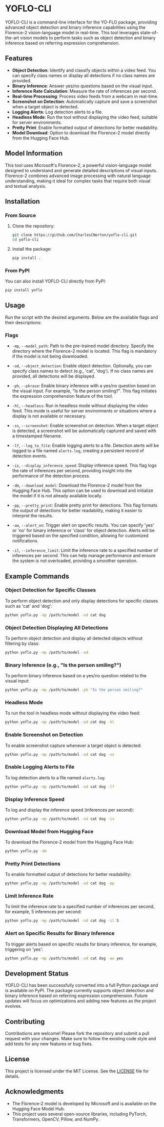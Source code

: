 # YOFLO-CLI

YOFLO-CLI is a command-line interface for the YO-FLO package, providing advanced object detection and binary inference capabilities using the Florence-2 vision-language model in real-time. This tool leverages state-of-the-art vision models to perform tasks such as object detection and binary inference based on referring expression comprehension.

## Features

- **Object Detection**: Identify and classify objects within a video feed. You can specify class names or display all detections if no class names are provided.
- **Binary Inference**: Answer yes/no questions based on the visual input.
- **Inference Rate Calculation**: Measure the rate of inferences per second.
- **Real-time Processing**: Process video feeds from a webcam in real-time.
- **Screenshot on Detection**: Automatically capture and save a screenshot when a target object is detected.
- **Logging Alerts**: Log detection alerts to a file.
- **Headless Mode**: Run the tool without displaying the video feed, suitable for server environments.
- **Pretty Print**: Enable formatted output of detections for better readability.
- **Model Download**: Option to download the Florence-2 model directly from the Hugging Face Hub.

## Model Information

This tool uses Microsoft's Florence-2, a powerful vision-language model designed to understand and generate detailed descriptions of visual inputs. Florence-2 combines advanced image processing with natural language understanding, making it ideal for complex tasks that require both visual and textual analysis.

## Installation

### From Source

1. Clone the repository:
    ```sh
    git clone https://github.com/CharlesCNorton/yoflo-cli.git
    cd yoflo-cli
    ```

2. Install the package:
    ```sh
    pip install .
    ```

### From PyPI

You can also install YOFLO-CLI directly from PyPI:
```sh
pip install yoflo
```

## Usage

Run the script with the desired arguments. Below are the available flags and their descriptions:

### Flags

- `-mp`, `--model_path`: Path to the pre-trained model directory. Specify the directory where the Florence-2 model is located. This flag is mandatory if the model is not being downloaded.
  
- `-od`, `--object_detection`: Enable object detection. Optionally, you can specify class names to detect (e.g., 'cat', 'dog'). If no class names are provided, all detections will be displayed.

- `-ph`, `--phrase`: Enable binary inference with a yes/no question based on the visual input. For example, "Is the person smiling?". This flag initiates the expression comprehension feature of the tool.

- `-hl`, `--headless`: Run in headless mode without displaying the video feed. This mode is useful for server environments or situations where a display is not available or necessary.

- `-ss`, `--screenshot`: Enable screenshot on detection. When a target object is detected, a screenshot will be automatically captured and saved with a timestamped filename.

- `-lf`, `--log_to_file`: Enable logging alerts to a file. Detection alerts will be logged to a file named `alerts.log`, creating a persistent record of detection events.

- `-is`, `--display_inference_speed`: Display inference speed. This flag logs the rate of inferences per second, providing insight into the performance of the detection process.

- `-dm`, `--download_model`: Download the Florence-2 model from the Hugging Face Hub. This option can be used to download and initialize the model if it is not already available locally.

- `-pp`, `--pretty_print`: Enable pretty print for detections. This flag formats the output of detections for better readability, making it easier to interpret the results.

- `-ao`, `--alert_on`: Trigger alert on specific results. You can specify 'yes' or 'no' for binary inference or 'class' for object detection. Alerts will be triggered based on the specified condition, allowing for customized notifications.

- `-il`, `--inference_limit`: Limit the inference rate to a specified number of inferences per second. This can help manage performance and ensure the system is not overloaded, providing a smoother operation.

## Example Commands

### Object Detection for Specific Classes
To perform object detection and only display detections for specific classes such as 'cat' and 'dog':
```sh
python yoflo.py -mp /path/to/model -od cat dog
```

### Object Detection Displaying All Detections
To perform object detection and display all detected objects without filtering by class:
```sh
python yoflo.py -mp /path/to/model -od
```

### Binary Inference (e.g., "Is the person smiling?")
To perform binary inference based on a yes/no question related to the visual input:
```sh
python yoflo.py -mp /path/to/model -ph "Is the person smiling?"
```

### Headless Mode
To run the tool in headless mode without displaying the video feed:
```sh
python yoflo.py -mp /path/to/model -od cat dog -hl
```

### Enable Screenshot on Detection
To enable screenshot capture whenever a target object is detected:
```sh
python yoflo.py -mp /path/to/model -od cat dog -ss
```

### Enable Logging Alerts to File
To log detection alerts to a file named `alerts.log`:
```sh
python yoflo.py -mp /path/to/model -od cat dog -lf
```

### Display Inference Speed
To log and display the inference speed (inferences per second):
```sh
python yoflo.py -mp /path/to/model -od cat dog -is
```

### Download Model from Hugging Face
To download the Florence-2 model from the Hugging Face Hub:
```sh
python yoflo.py -dm
```

### Pretty Print Detections
To enable formatted output of detections for better readability:
```sh
python yoflo.py -mp /path/to/model -od cat dog -pp
```

### Limit Inference Rate
To limit the inference rate to a specified number of inferences per second, for example, 5 inferences per second:
```sh
python yoflo.py -mp /path/to/model -od cat dog -il 5
```

### Alert on Specific Results for Binary Inference
To trigger alerts based on specific results for binary inference, for example, triggering on 'yes':
```sh
python yoflo.py -mp /path/to/model -od cat dog -ao yes
```

## Development Status

YOFLO-CLI has been successfully converted into a full Python package and is available on PyPI. The package currently supports object detection and binary inference based on referring expression comprehension. Future updates will focus on optimizations and adding new features as the project evolves.

## Contributing

Contributions are welcome! Please fork the repository and submit a pull request with your changes. Make sure to follow the existing code style and add tests for any new features or bug fixes.

## License

This project is licensed under the MIT License. See the [LICENSE](LICENSE) file for details.

## Acknowledgments

- The Florence-2 model is developed by Microsoft and is available on the Hugging Face Model Hub.
- This project uses several open-source libraries, including PyTorch, Transformers, OpenCV, Pillow, and NumPy.